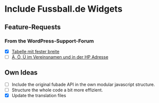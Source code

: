# Include Fussball.de Widgets

## Feature-Requests

### From the WordPress-Support-Forum

- [x] [Tabelle mit fester breite](https://wordpress.org/support/topic/tabelle-mit-fester-breite/)
- [ ] [Ä, Ö, Ü im Vereinsnamen und in der HP Adresse](https://wordpress.org/support/topic/a-o-u-im-vereinsnamen-und-in-der-hp-adresse/)

## Own Ideas

- [ ] Include the original fubade API in the own modular javascript structure.
- [ ] Structure the whole code a bit more effizient.
- [x] Update the translation files
